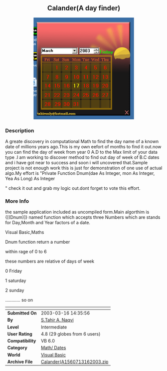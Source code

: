 ﻿<div align="center">

## Calander\(A day finder\)

<img src="PIC20033162146417072.gif">
</div>

### Description

A greate discovery in computational Math to find the day name of a known date of millions years ago.This is my own eefort of months to find it out.now you can find the day of week from year 0 A.D to the Max limit of your data type .I am working to discover method to find out day of week of B.C dates and i have got near to success and soon i will uncovered that.Sample project is not enough work this is just for demonstration of one use of actual algo.My effort is "Private Function Dnum(dae As Integer, mon As Integer, Yea As Long) As Integer

" check it out and grab my logic out.dont forget to vote this effort.
 
### More Info
 
the sample application included as uncompiled form.Main algorthim is {[(Dnum)]} named function which accepts three Numbers which are stands for Day,Month and Year factors of a date.

Visual Basic,Maths

Dnum function return a number

within rage of 0 to 6

these numbers are relative of days of week

0 Friday

1 saturday

2 sunday

............ so on


<span>             |<span>
---                |---
**Submitted On**   |2003-03-16 14:35:56
**By**             |[S\.Tahir A\. Naqvi](https://github.com/Planet-Source-Code/PSCIndex/blob/master/ByAuthor/s-tahir-a-naqvi.md)
**Level**          |Intermediate
**User Rating**    |4.8 (29 globes from 6 users)
**Compatibility**  |VB 6\.0
**Category**       |[Math/ Dates](https://github.com/Planet-Source-Code/PSCIndex/blob/master/ByCategory/math-dates__1-37.md)
**World**          |[Visual Basic](https://github.com/Planet-Source-Code/PSCIndex/blob/master/ByWorld/visual-basic.md)
**Archive File**   |[Calander\(A1560713162003\.zip](https://github.com/Planet-Source-Code/s-tahir-a-naqvi-calander-a-day-finder__1-44054/archive/master.zip)








